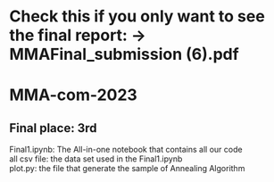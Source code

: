 # Check this if you only want to see the final report: -> MMAFinal_submission (6).pdf
# MMA-com-2023
## Final place: 3rd
Final1.ipynb: The All-in-one notebook that contains all our code  
all csv file: the data set used in the Final1.ipynb  
plot.py: the file that generate the sample of Annealing Algorithm  

